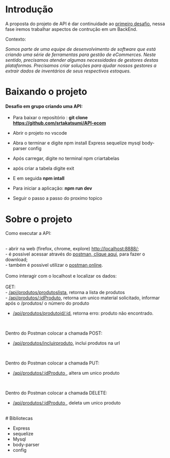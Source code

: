 # Introdução

A proposta do projeto de API é dar continuidade ao <a href="https://github.com/srtakatsumi/Gamma_Challenge">primeiro desafio</a>, nessa fase iremos trabalhar aspectos de contrução em um BackEnd.

<p> Contexto: </p>
      
 _Somos parte de uma equipe de desenvolvimento de software que está criando uma série de ferramentas para gestão de eCommerces. Neste sentido, precisamos atender algumas necessidades de gestores destas plataformas. Precisamos criar soluções para ajudar nossos gestores a extrair dados de inventários de seus respectivos estoques.</p>_ 
 

# Baixando o projeto

<h4>Desafio em grupo criando uma API:</h4> 

- Para baixar o repositório : <b>git clone  <a href="https://github.com/srtakatsumi/API-ecom">https://github.com/srtakatsumi/API-ecom </a> </b> <br>
- Abrir o projeto no vscode <br>
- Abra o terminar e digite npm install Express sequelize mysql body-parser config
- Após carregar, digite no terminal npm criartabelas 
- após criar a tabela digite exit
- E em seguida <b>npm intall </b> <br>

- Para iniciar a aplicação: <b>npm run dev </b> <br>

- Seguir o passo a passo do proximo topico <br>


# Sobre o projeto

<p> Como executar a API: </p> <br>
      - abrir na web (firefox, chrome, explore) <a href="http://localhost:8888/">http://localhost:8888/</a>; <br>
      - é possivel acessar através do <a href="https://www.postman.com/downloads/">postman, clique aqui</a>, para fazer o download; <br>
      - também é possivel utilizar o <a href="https://web.postman.co/home">postman online</a>.<br>
      <br>
Como interagir com o localhost e localizar os dados:<br>
<br>
 GET: <br>           
- <a href="http://localhost:8888/api/produtos/produtoslista">/api/produtos/produtoslista</a>, retorna a lista de produtos<br> 
- <a href="http://localhost:8888/api/produtos/">/api/produtos/:idProduto</a>, retorna um unico material solicitado, informar após o /produtos/ o número do produto <br>

- <a href="http://localhost:8888/api/produtos/idProduto/2578"> /api/produtos/produtoid/:id</a>, retorna erro:  produto não encontrado. <br>

<br>


Dentro do Postman colocar a chamada POST:<br>
- <a href="http://localhost:8888/api/produtos/incluirproduto"> /api/produtos/incluirproduto</a>, inclui produtos na url <br>
<br>


Dentro do Postman colocar a chamada PUT:<br>
- <a href="http://localhost:8888/api/produtos/">/api/produtos/:idProduto </a>, altera um unico produto<br>
<br>

Dentro do Postman colocar a chamada DELETE:<br>
- <a href="http://localhost:8888/api/produtos/">/api/produtos/:idProduto </a>, deleta um unico produto <br>
<br>
# Bibliotecas

- Express <br>
- sequelize <br>
- Mysql <br>
- body-parser <br>
- config <br>
